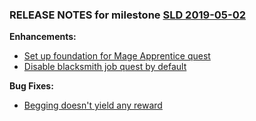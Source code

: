 ### RELEASE NOTES for milestone [SLD 2019-05-02](https://github.com/SkyrimLL/SDPlus/milestone/63?closed=1) 
**Enhancements:** 
- [Set up foundation for Mage Apprentice quest](https://github.com/SkyrimLL/SDPlus/issues/886)
- [Disable blacksmith job quest by default](https://github.com/SkyrimLL/SDPlus/issues/884)

**Bug Fixes:** 
- [Begging doesn't yield any reward](https://github.com/SkyrimLL/SDPlus/issues/883)

